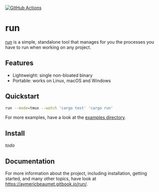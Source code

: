 [![GitHub Actions](https://github.com/aymericbeaumet/run/actions/workflows/ci.yml/badge.svg)](https://github.com/aymericbeaumet/run/actions/workflows/ci.yml)

# run

[run](https://github.com/aymericbeaumet/run) is a simple, standalone tool that manages for you the processes you have to run when working on any project.

## Features

- Lightweight: single non-bloated binary
- Portable: works on Linux, macOS and Windows

## Quickstart

```bash
run --mode=tmux --watch 'cargo test' 'cargo run'
```

For more examples, have a look at the [examples directory](./examples).

## Install

_todo_

## Documentation

For more information about the project, including installation, getting started, and many other topics, have look at https://aymericbeaumet.gitbook.io/run/.
